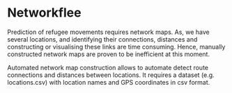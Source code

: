 # Networkflee

Prediction of refugee movements requires network maps. As, we have several locations, and identifying their connections, distances and constructing or visualising these links are time consuming. Hence, manually constructed network maps are proven to be inefficient at this moment. 

Automated network map construction allows to automate detect route connections and distances between locations. It requires a dataset (e.g. locations.csv) with location names and GPS coordinates in csv format. 
